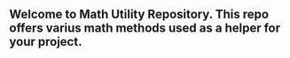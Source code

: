 ## Welcome to Math Utility Repository. This repo offers varius math methods used as a helper for your project.
